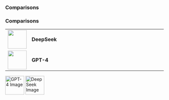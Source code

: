 ### Comparisons

### Comparisons

<table style="width: 100%; border-collapse: collapse;">
  <tr>
    <td style="width: 60px;"><img src="https://custom.typingmind.com/assets/models/deepseek.png" width="60"></td>
    <td><strong>DeepSeek</strong></td>
    <td style="width: 100%;"><img src="https://upload.wikimedia.org/wikipedia/commons/c/ce/Transparent.gif" width="1"></td>
  </tr>
  <tr>
    <td style="width: 60px;"><img src="https://custom.typingmind.com/assets/models/gpt-4.webp" width="60"></td>
    <td><strong>GPT-4</strong></td>
    <td style="width: 100%;"><img src="https://upload.wikimedia.org/wikipedia/commons/c/ce/Transparent.gif" width="1"></td>
  </tr>
</table>






<img src="https://custom.typingmind.com/assets/models/gpt-4.webp" alt="GPT-4 Image" width="60">


<img src="https://custom.typingmind.com/assets/models/deepseek.png" alt="DeepSeek Image" width="60">
